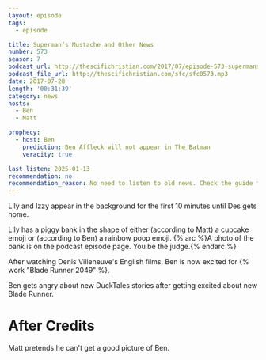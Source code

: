 ```yaml
---
layout: episode
tags:
  - episode

title: Superman’s Mustache and Other News
number: 573
season: 7
podcast_url: http://thescifichristian.com/2017/07/episode-573-supermans-mustache-and-other-news/
podcast_file_url: http://thescifichristian.com/sfc/sfc0573.mp3
date: 2017-07-28
length: '00:31:39'
category: news
hosts:
  - Ben
  - Matt

prophecy:
  - host: Ben
    prediction: Ben Affleck will not appear in The Batman
    veracity: true

last_listen: 2025-01-13
recommendation: no
recommendation_reason: No need to listen to old news. Check the guide for what's interesting in hindsight.
---
```


Lily and Izzy appear in the background for the first 10 minutes until Des gets home.

Lily has a piggy bank in the shape of either (according to Matt) a cupcake emoji or (according to Ben) a rainbow poop emoji.
{% arc %}A photo of the bank is on the podcast episode page. You be the judge.{% endarc %}

After watching Denis Villeneuve's English films, Ben is now excited for {% work "Blade Runner 2049" %}.

Ben gets angry about new DuckTales stories after getting excited about new Blade Runner.

# After Credits
Matt pretends he can't get a good picture of Ben.